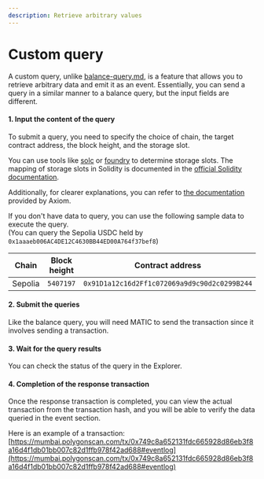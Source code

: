 ```yaml
---
description: Retrieve arbitrary values
---
```


# Custom query

A custom query, unlike [balance-query.md](balance-query.md "mention"), is a feature that allows you to retrieve arbitrary data and emit it as an event. Essentially, you can send a query in a similar manner to a balance query, but the input fields are different.

#### 1. Input the content of the query

To submit a query, you need to specify the choice of chain, the target contract address, the block height, and the storage slot.

You can use tools like [solc](https://docs.soliditylang.org/en/v0.8.19/using-the-compiler.html) or [foundry](https://book.getfoundry.sh/reference/forge/forge-inspect#examples) to determine storage slots. The mapping of storage slots in Solidity is documented in the [official Solidity documentation](https://docs.soliditylang.org/en/v0.8.19/internals/layout\_in\_storage.html).

Additionally, for clearer explanations, you can refer to [the documentation](https://docs.axiom.xyz/docs/developer-resources/on-chain-data/finding-storage-slots) provided by Axiom.

If you don't have data to query, you can use the following sample data to execute the query.\
(You can query the Sepolia USDC held by `0x1aaaeb006AC4DE12C4630BB44ED00A764f37bef8`)

<table><thead><tr><th width="112">Chain</th><th width="129">Block height</th><th width="243">Contract address</th><th>Slot</th></tr></thead><tbody><tr><td>Sepolia</td><td><code>5407197</code></td><td><code>0x91D1a12c16d2Ff1c072069a9d9c90d2c0299B244</code></td><td><code>0xf8a7b40e9f08589bcdc65a6dd287fc853d1877d75bf7422ff09c0651dea732a4</code></td></tr></tbody></table>

#### 2. Submit the queries

Like the balance query, you will need MATIC to send the transaction since it involves sending a transaction.

#### 3. Wait for the query results

You can check the status of the query in the Explorer.

#### 4. Completion of the response transaction

Once the response transaction is completed, you can view the actual transaction from the transaction hash, and you will be able to verify the data queried in the event section.

Here is an example of a transaction: [https://mumbai.polygonscan.com/tx/0x749c8a652131fdc665928d86eb3f8a16d4f1db01bb007c82d1ffb978f42ad688#eventlog](https://mumbai.polygonscan.com/tx/0x749c8a652131fdc665928d86eb3f8a16d4f1db01bb007c82d1ffb978f42ad688#eventlog)
